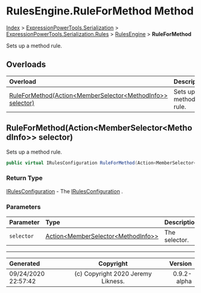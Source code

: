 ﻿# RulesEngine.RuleForMethod Method

[Index](../index.md) > [ExpressionPowerTools.Serialization](ExpressionPowerTools.Serialization.a.md) > [ExpressionPowerTools.Serialization.Rules](ExpressionPowerTools.Serialization.Rules.n.md) > [RulesEngine](ExpressionPowerTools.Serialization.Rules.RulesEngine.cs.md) > **RuleForMethod**

Sets up a method rule.

## Overloads

| Overload | Description |
| :-- | :-- |
| [RuleForMethod(Action&lt;MemberSelector&lt;MethodInfo>> selector)](#ruleformethodactionmemberselectormethodinfo-selector) | Sets up a method rule. |
## RuleForMethod(Action&lt;MemberSelector&lt;MethodInfo>> selector)

Sets up a method rule.

```csharp
public virtual IRulesConfiguration RuleForMethod(Action<MemberSelector<MethodInfo>> selector)
```

### Return Type

 [IRulesConfiguration](ExpressionPowerTools.Serialization.Signatures.IRulesConfiguration.i.md)  - The [IRulesConfiguration](ExpressionPowerTools.Serialization.Signatures.IRulesConfiguration.i.md) .

### Parameters

| Parameter | Type | Description |
| :-- | :-- | :-- |
| `selector` | [Action&lt;MemberSelector&lt;MethodInfo>>](https://docs.microsoft.com/dotnet/api/system.action-1) | The selector. |



---

| Generated | Copyright | Version |
| :-- | :-: | --: |
| 09/24/2020 22:57:42 | (c) Copyright 2020 Jeremy Likness. | 0.9.2-alpha |
